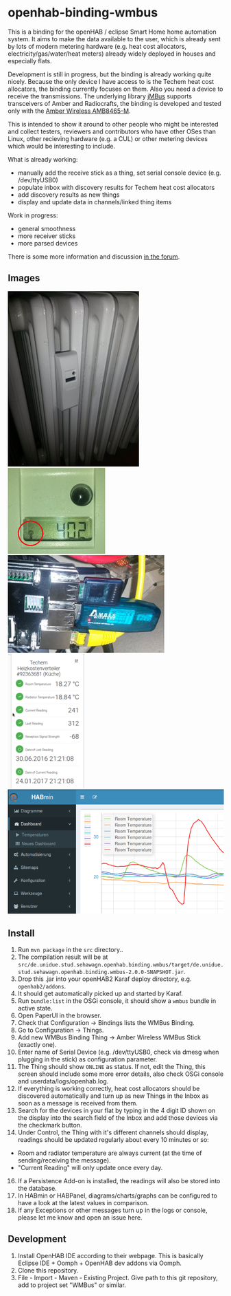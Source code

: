 # openhab-binding-wmbus

This is a binding for the openHAB / eclipse Smart Home home automation system. It aims to make the data available to the user, which is already sent by lots of modern metering hardware (e.g. heat cost allocators, electricity/gas/water/heat meters) already widely deployed in houses and especially flats.

Development is still in progress, but the binding is already working quite nicely. Because the only device I have access to is the Techem heat cost allocators, the binding currently focuses on them. Also you need a device to receive the transmissions. The underlying library [jMBus](https://www.openmuc.org/m-bus/) supports transceivers of Amber and Radiocrafts, the binding is developed and tested only with the [Amber Wireless AMB8465-M](https://www.amber-wireless.de/de/produkte/wireless-m-bus/alle-usb-sticks/wireless-m-bus-868-mhz-usb-stick-int-antenne-amb8465-m.html).

This is intended to show it around to other people who might be interested and collect testers, reviewers and contributors who have other OSes than Linux, other recieving hardware (e.g. a CUL) or other metering devices which would be interesting to include.

What is already working:
* manually add the receive stick as a thing, set serial console device (e.g. /dev/ttyUSB0)
* populate inbox with discovery results for Techem heat cost allocators
* add discovery results as new things
* display and update data in channels/linked thing items

Work in progress:
* general smoothness
* more receiver sticks
* more parsed devices

There is some more information and discussion [in the forum](https://community.openhab.org/t/new-binding-wireless-m-bus-techem-heat-cost-allocators/16974).

## Images

![A Techem Heat Cost Allocator on the radiator](techem.jpg)
![The display, showing radio mode](techem_remote.jpg)
![Amber Wireless Stick on the RaspberryPi](raspiamber.jpg)
![The Thing in the Control Screen](control.png)
![Diagram in HABmin, fed by several HKVs ](diagrams.png)


## Install

1. Run `mvn package` in the `src` directory..
2. The compilation result will be at `src/de.unidue.stud.sehawagn.openhab.binding.wmbus/target/de.unidue.stud.sehawagn.openhab.binding.wmbus-2.0.0-SNAPSHOT.jar`.
3. Drop this .jar into your openHAB2 Karaf deploy directory, e.g. `openhab2/addons`.
4. It should get automatically picked up and started by Karaf. 
5. Run `bundle:list` in the OSGi console, it should show a `wmbus` bundle in active state.
6. Open PaperUI in the browser.
7. Check that Configuration -> Bindings lists the WMBus Binding.
8. Go to Configuration -> Things.
9. Add new WMBus Binding Thing -> Amber Wireless WMBus Stick (exactly one).
11. Enter name of Serial Device (e.g. /dev/ttyUSB0, check via dmesg when plugging in the stick) as configuration parameter.
12. The Thing should show `ONLINE` as status. If not, edit the Thing, this screen should include some more error details, also check OSGi console and userdata/logs/openhab.log.
13. If everything is working correctly, heat cost allocators should be discovered automatically and turn up as new Things in the Inbox as soon as a message is received from them.
14. Search for the devices in your flat by typing in the 4 digit ID shown on the display into the search field of the Inbox and add those devices via the checkmark button.
15. Under Control, the Thing with it's different channels should display, readings should be updated regularly about every 10 minutes or so:
* Room and radiator temperature are always current (at the time of sending/receiving the message).
* "Current Reading" will only update once every day.
16. If a Persistence Add-on is installed, the readings will also be stored into the database.
17. In HABmin or HABPanel, diagrams/charts/graphs can be configured to have a look at the latest values in comparison.
18. If any Exceptions or other messages turn up in the logs or console, please let me know and open an issue here.


## Development

1. Install OpenHAB IDE according to their webpage. This is basically Eclipse IDE + Oomph + OpenHAB dev addons via Oomph.
2. Clone this repository.
3. File - Import - Maven - Existing Project. Give path to this git repository, add to project set "WMBus" or similar.
